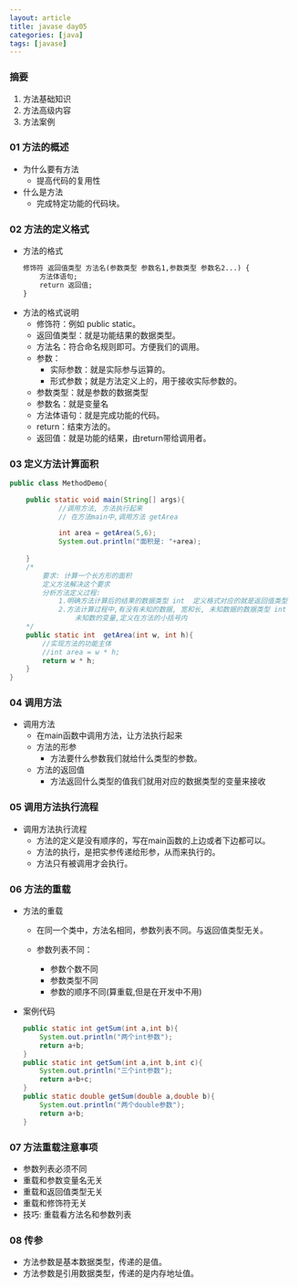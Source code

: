 ```yaml
---
layout: article
title: javase day05
categories: [java]
tags: [javase]
---
```


### 摘要
1. 方法基础知识
2. 方法高级内容
3. 方法案例


### 01 方法的概述
- 为什么要有方法
	* 提高代码的复用性 
- 什么是方法
	* 完成特定功能的代码块。 

### 02 方法的定义格式
- 方法的格式
	```txt
	修饰符 返回值类型 方法名(参数类型 参数名1,参数类型 参数名2...) {
		方法体语句;
		return 返回值; 
	} 
	```
- 方法的格式说明
	* 修饰符：例如 public static。
	* 返回值类型：就是功能结果的数据类型。
	* 方法名：符合命名规则即可。方便我们的调用。
	* 参数：
		- 实际参数：就是实际参与运算的。
		- 形式参数；就是方法定义上的，用于接收实际参数的。
	* 参数类型：就是参数的数据类型
	* 参数名：就是变量名
	* 方法体语句：就是完成功能的代码。
	* return：结束方法的。
	* 返回值：就是功能的结果，由return带给调用者。

### 03 定义方法计算面积

```java
public class MethodDemo{

	public static void main(String[] args){
			//调用方法, 方法执行起来
			// 在方法main中,调用方法 getArea

			int area = getArea(5,6);
			System.out.println("面积是: "+area);
		
	}
	/*
		要求: 计算一个长方形的面积
		定义方法解决这个要求
		分析方法定义过程:
			1.明确方法计算后的结果的数据类型 int  定义格式对应的就是返回值类型
			2.方法计算过程中,有没有未知的数据, 宽和长, 未知数据的数据类型 int
				未知数的变量,定义在方法的小括号内
	*/
	public static int  getArea(int w, int h){
		//实现方法的功能主体
		//int area = w * h;
		return w * h;
	}
}
```

### 04 调用方法
* 调用方法
	* 在main函数中调用方法，让方法执行起来
	* 方法的形参
		* 方法要什么参数我们就给什么类型的参数。
	* 方法的返回值
		* 方法返回什么类型的值我们就用对应的数据类型的变量来接收


### 05 调用方法执行流程
* 调用方法执行流程
	* 方法的定义是没有顺序的，写在main函数的上边或者下边都可以。
	* 方法的执行，是把实参传递给形参，从而来执行的。
	* 方法只有被调用才会执行。

### 06 方法的重载
- 方法的重载
	* 在同一个类中，方法名相同，参数列表不同。与返回值类型无关。

	* 参数列表不同：
		- 参数个数不同
		- 参数类型不同
		- 参数的顺序不同(算重载,但是在开发中不用)

- 案例代码
	```java
	public static int getSum(int a,int b){
		System.out.println("两个int参数");
		return a+b;
	}
	public static int getSum(int a,int b,int c){
		System.out.println("三个int参数");
		return a+b+c;
	}
	public static double getSum(double a,double b){
		System.out.println("两个double参数");
		return a+b;
	}
	```
	
### 07 方法重载注意事项
- 参数列表必须不同
- 重载和参数变量名无关
- 重载和返回值类型无关
- 重载和修饰符无关
- 技巧: 重载看方法名和参数列表
		
### 08 传参
- 方法参数是基本数据类型，传递的是值。
- 方法参数是引用数据类型，传递的是内存地址值。
